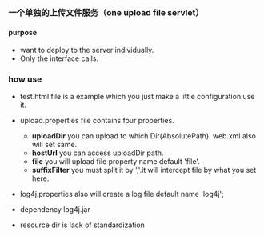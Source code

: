 
### 一个单独的上传文件服务（one upload file servlet）

#### purpose

 + want to deploy to the server individually.
 + Only the interface calls.

### how use

 + test.html file is a  example which you just make a little configuration use it.
 + upload.properties file contains four properties.
    + **uploadDir**   you can upload to which Dir(AbsolutePath). web.xml also will set same.
    + **hostUrl** you can access uploadDir path.
    + **file** you will upload file  property name  default 'file'.
    + **suffixFilter** you must split it by ','.it will intercept file by what you set here.
 
 + log4j.properties also will create a log file  default name 'log4j';
 + dependency log4j.jar
 + resource dir is lack of standardization 
